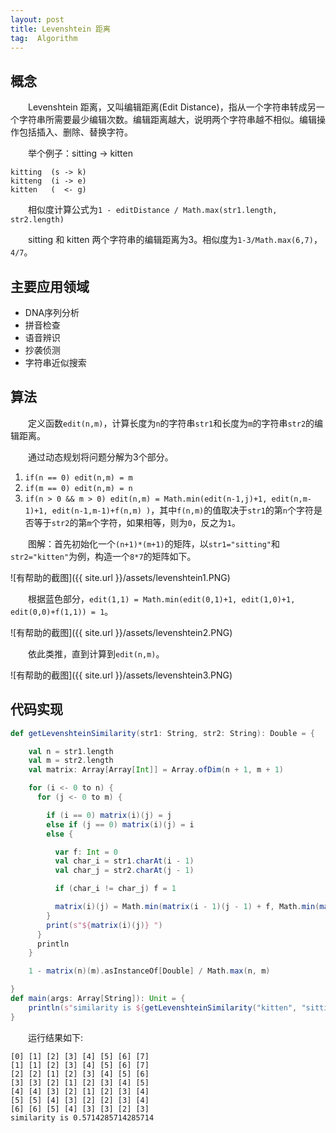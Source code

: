 ```yaml
---
layout: post
title: Levenshtein 距离
tag:  Algorithm
---
```


## 概念
　　Levenshtein 距离，又叫编辑距离(Edit Distance)，指从一个字符串转成另一个字符串所需要最少编辑次数。编辑距离越大，说明两个字符串越不相似。编辑操作包括插入、删除、替换字符。

　　举个例子：sitting -> kitten
```sbtshell
kitting  (s -> k)
kitteng  (i -> e)
kitten   (  <- g)
```

　　相似度计算公式为`1 - editDistance / Math.max(str1.length, str2.length)`

　　sitting 和 kitten 两个字符串的编辑距离为3。相似度为`1-3/Math.max(6,7)`，`4/7`。
## 主要应用领域
* DNA序列分析
* 拼音检查
* 语音辨识
* 抄袭侦测
* 字符串近似搜索

## 算法
　　定义函数`edit(n,m)`，计算长度为`n`的字符串`str1`和长度为`m`的字符串`str2`的编辑距离。

　　通过动态规划将问题分解为3个部分。
1. `if(n == 0) edit(n,m) = m`
2. `if(m == 0) edit(n,m) = n`
3. `if(n > 0 && m > 0) edit(n,m) = Math.min(edit(n-1,j)+1, edit(n,m-1)+1, edit(n-1,m-1)+f(n,m) )`，其中`f(n,m)`的值取决于`str1`的第`n`个字符是否等于`str2`的第`m`个字符，如果相等，则为`0`，反之为`1`。

　　图解：首先初始化一个`(n+1)*(m+1)`的矩阵，以`str1="sitting"`和`str2="kitten"`为例，构造一个`8*7`的矩阵如下。

![有帮助的截图]({{ site.url }}/assets/levenshtein1.PNG)

　　根据蓝色部分，`edit(1,1) = Math.min(edit(0,1)+1, edit(1,0)+1, edit(0,0)+f(1,1)) = 1`。

![有帮助的截图]({{ site.url }}/assets/levenshtein2.PNG)

　　依此类推，直到计算到`edit(n,m)`。

![有帮助的截图]({{ site.url }}/assets/levenshtein3.PNG)

## 代码实现
```scala
def getLevenshteinSimilarity(str1: String, str2: String): Double = {

    val n = str1.length
    val m = str2.length
    val matrix: Array[Array[Int]] = Array.ofDim(n + 1, m + 1)

    for (i <- 0 to n) {
      for (j <- 0 to m) {

        if (i == 0) matrix(i)(j) = j
        else if (j == 0) matrix(i)(j) = i
        else {

          var f: Int = 0
          val char_i = str1.charAt(i - 1)
          val char_j = str2.charAt(j - 1)

          if (char_i != char_j) f = 1

          matrix(i)(j) = Math.min(matrix(i - 1)(j - 1) + f, Math.min(matrix(i - 1)(j) + 1, matrix(i)(j - 1) + 1))
        }
        print(s"${matrix(i)(j)} ")
      }
      println
    }

    1 - matrix(n)(m).asInstanceOf[Double] / Math.max(n, m)

}
def main(args: Array[String]): Unit = {
    println(s"similarity is ${getLevenshteinSimilarity("kitten", "sitting")}")
}
```

　　运行结果如下:
```console
[0] [1] [2] [3] [4] [5] [6] [7] 
[1] [1] [2] [3] [4] [5] [6] [7] 
[2] [2] [1] [2] [3] [4] [5] [6] 
[3] [3] [2] [1] [2] [3] [4] [5] 
[4] [4] [3] [2] [1] [2] [3] [4] 
[5] [5] [4] [3] [2] [2] [3] [4] 
[6] [6] [5] [4] [3] [3] [2] [3] 
similarity is 0.5714285714285714
```